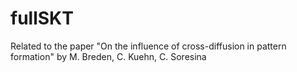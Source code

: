 # fullSKT
Related to the paper "On the influence of cross-diffusion in pattern formation" by M. Breden, C. Kuehn, C. Soresina
